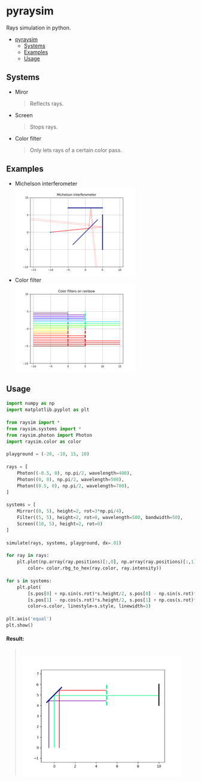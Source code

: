 # pyraysim
Rays simulation in python.

- [pyraysim](#pyraysim)
  - [Systems](#systems)
  - [Examples](#examples)
  - [Usage](#usage)

## Systems
- Miror
    > Reflects rays.
- Screen
    > Stops rays.
- Color filter
    > Only lets rays of a certain color pass.

## Examples
- Michelson interferometer
  <br/><img src="./docs/img/michelson.png?raw=True" style="display: block; height: 15rem;" />
- Color filter
  <br/><img src="./docs/img/color_filter.png?raw=True" style="display: block; height: 15rem;" />

## Usage
```python
import numpy as np
import matplotlib.pyplot as plt

from raysim import *
from raysim.systems import *
from raysim.photon import Photon
import raysim.color as color

playground = (-20, -10, 15, 10)

rays = [
    Photon((-0.5, 0), np.pi/2, wavelength=400),
    Photon((0, 0), np.pi/2, wavelength=500),
    Photon((0.5, 0), np.pi/2, wavelength=700),
]

systems = [
    Mirror((0, 5), height=2, rot=3*np.pi/4),
    Filter((5, 5), height=2, rot=0, wavelength=500, bandwidth=50),
    Screen((10, 5), height=2, rot=0)
]

simulate(rays, systems, playground, dx=.01)

for ray in rays:
    plt.plot(np.array(ray.positions)[:,0], np.array(ray.positions)[:,1], 
		color= color.rbg_to_hex(ray.color, ray.intensity))

for s in systems:
	plt.plot(
		[s.pos[0] + np.sin(s.rot)*s.height/2, s.pos[0] - np.sin(s.rot)*s.height/2],
		[s.pos[1] - np.cos(s.rot)*s.height/2, s.pos[1] + np.cos(s.rot)*s.height/2],
		color=s.color, linestyle=s.style, linewidth=3)

plt.axis('equal')
plt.show()
```
#### Result:
> <br/><img src="./docs/img/example.png?raw=True" style="display: block; height: 20rem;" />
